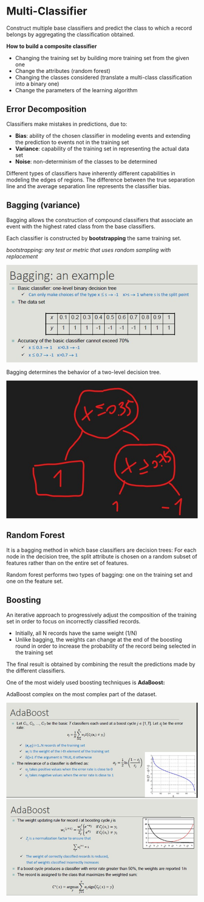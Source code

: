 # Multi-Classifier

Construct multiple base classifiers and predict the class to which a record belongs by aggregating the classification obtained.

**How to build a composite classifier**

- Changing the training set by building more training set from the given one
- Change the attributes (random forest)
- Changing the classes considered (translate a multi-class classification into a binary one)
- Change the parameters of the learning algorithm

## Error Decomposition

Classifiers make mistakes in predictions, due to:

- **Bias**: ability of the chosen classifier in modeling events and extending the prediction to events not in the training set
- **Variance**: capability of the training set in representing the actual data set
- **Noise**: non-determinism of the classes to be determined

Different types of classifiers have inherently different capabilities in modeling the edges of regions. 
The difference between the true separation line and the average separation line represents the classifier bias.

## Bagging (variance)

Bagging allows the construction of compound classifiers that associate an event with the highest rated class from the base classifiers.

Each classifier is constructed by **bootstrapping** the same training set.

*bootstrapping: any test or metric that uses random sampling with replacement*

![](bagging.jpg)

Bagging determines the behavior of a two-level decision tree.

![](tree.jpg)

## Random Forest

It is a bagging method in which base classifiers are decision trees:
For each node in the decision tree, the split attribute is chosen on a random subset of features rather than on the entire set of features.

Random forest performs two types of bagging: one on the training set and one on the feature set.

## Boosting

An iterative approach to progressively adjust the composition of the training set in order to focus on incorrectly classified records.

- Initially, all N records have the same weight (1/N)
- Unlike bagging, the weights can change at the end of the boosting round in order to increase the probability of the record being selected in the training set

The final result is obtained by combining the result the predictions made by the different classifiers.

One of the most widely used boosting techniques is **AdaBoost:**

AdaBoost complex on the most complex part of the dataset.

![](ada.jpg)
![](boost.jpg)





